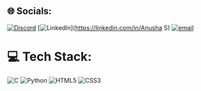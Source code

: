 
## 🌐 Socials:
[![Discord](https://img.shields.io/badge/Discord-%237289DA.svg?logo=discord&logoColor=white)](https://discord.gg/anyareddy._45450) [![LinkedIn](https://img.shields.io/badge/LinkedIn-%230077B5.svg?logo=linkedin&logoColor=white)](https://linkedin.com/in/Anusha S) [![email](https://img.shields.io/badge/Email-D14836?logo=gmail&logoColor=white)](mailto:17anushareddy@gmail.com) 

# 💻 Tech Stack:
![C](https://img.shields.io/badge/c-%2300599C.svg?style=for-the-badge&logo=c&logoColor=white) ![Python](https://img.shields.io/badge/python-3670A0?style=for-the-badge&logo=python&logoColor=ffdd54) ![HTML5](https://img.shields.io/badge/html5-%23E34F26.svg?style=for-the-badge&logo=html5&logoColor=white) ![CSS3](https://img.shields.io/badge/css3-%231572B6.svg?style=for-the-badge&logo=css3&logoColor=white)

